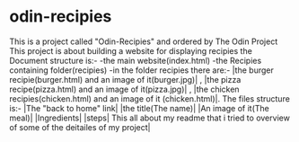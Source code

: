 # odin-recipies
This is a project called "Odin-Recipies" and ordered by The Odin Project
This project is about building a website for displaying recipies
the Document structure is:-
-the main website(index.html)
-the Recipies containing folder(recipies)
-in the folder recipies there are:-
                         |the burger recipie(burger.html) and an image of it(burger.jpg)| ,
                         |the pizza recipe(pizza.html) and an image of it(pizza.jpg)| ,
                         |the chicken recipies(chicken.html) and an image of it (chicken.html)|.
 The files structure is:-
                     |The "back to home" link|
                     |the title(The name)|
                     |An image of it(The meal)|
                     |Ingredients|
                     |steps|
                    This all about my readme that i tried to overview of  some of the deitailes of my project|
